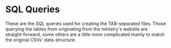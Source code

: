 # SQL Queries

These are the SQL queries used for creating the TAB-separated files. Those querying the tables from originating from the ministry's website are straight-forward, some others are a little more complicated mainly to match the original CSVs' data-structure.
